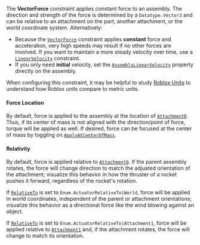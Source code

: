 The **VectorForce** constraint applies constant force to an assembly. The
direction and strength of the force is determined by a `Datatype.Vector3` and
can be relative to an attachment on the part, another attachment, or the world
coordinate system. Alternatively:

- Because the [`VectorForce`](https://create.roblox.com/docs/reference/engine/classes/VectorForce) constraint applies **constant** force and
acceleration, very high speeds may result if no other forces are involved.
If you want to maintain a more steady velocity over time, use a
[`LinearVelocity`](https://create.roblox.com/docs/reference/engine/classes/LinearVelocity) constraint.
- If you only need **initial** velocity, set the
[`AssemblyLinearVelocity`](https://create.roblox.com/docs/reference/engine/classes/BasePart#AssemblyLinearVelocity) property
directly on the assembly.

When configuring this constraint, it may be helpful to study
[Roblox Units](https://create.roblox.com/docs/physics/units) to understand how Roblox units
compare to metric units.
#### Force Location

By default, force is applied to the assembly at the location of
[`Attachment0`](https://create.roblox.com/docs/reference/engine/classes/Constraint#Attachment0). Thus, if its center of mass is not
aligned with the direction/point of force, torque will be applied as well. If
desired, force can be focused at the center of mass by toggling on
[`ApplyAtCenterOfMass`](https://create.roblox.com/docs/reference/engine/classes/VectorForce#ApplyAtCenterOfMass).
#### Relativity

By default, force is applied relative to
[`Attachment0`](https://create.roblox.com/docs/reference/engine/classes/Constraint#Attachment0). If the parent assembly rotates,
the force will change direction to match the adjusted orientation of the
attachment; visualize this behavior in how the thruster of a rocket pushes it
forward, regardless of the rocket's rotation.

If [`RelativeTo`](https://create.roblox.com/docs/reference/engine/classes/VectorForce#RelativeTo) is set to
`Enum.ActuatorRelativeTo|World`, force will be applied in world coordinates,
independent of the parent or attachment orientations; visualize this behavior
as a directional force like the wind blowing against an object.

If [`RelativeTo`](https://create.roblox.com/docs/reference/engine/classes/VectorForce#RelativeTo) is set to
`Enum.ActuatorRelativeTo|Attachment1`, force will be applied relative to
[`Attachment1`](https://create.roblox.com/docs/reference/engine/classes/Constraint#Attachment1) and, if the attachment rotates, the
force will change to match its orientation.